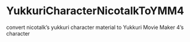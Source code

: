 # YukkuriCharacterNicotalkToYMM4
convert nicotalk’s yukkuri character material to Yukkuri Movie Maker 4’s character
